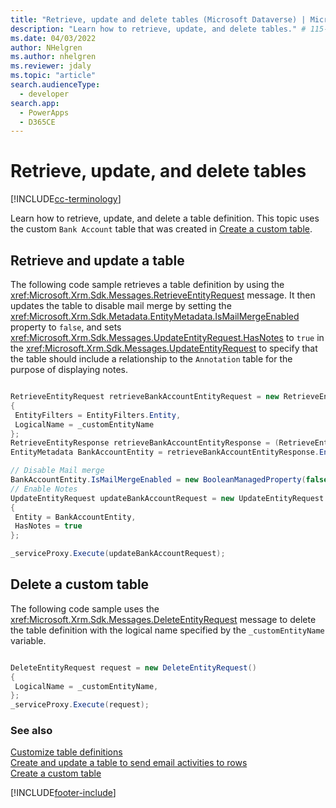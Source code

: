 ```yaml
---
title: "Retrieve, update and delete tables (Microsoft Dataverse) | Microsoft Docs" # Intent and product brand in a unique string of 43-59 chars including spaces
description: "Learn how to retrieve, update, and delete tables." # 115-145 characters including spaces. This abstract displays in the search result.
ms.date: 04/03/2022
author: NHelgren
ms.author: nhelgren
ms.reviewer: jdaly
ms.topic: "article"
search.audienceType: 
  - developer
search.app: 
  - PowerApps
  - D365CE
---
```


# Retrieve, update, and delete tables

[!INCLUDE[cc-terminology](../includes/cc-terminology.md)]

Learn how to retrieve, update, and delete a table definition.  This topic uses the custom `Bank Account` table that was created in [Create a custom table](create-custom-entity.md).  
  
<a name="BKMK_RetrieveAndUpdateEntity"></a>  

## Retrieve and update a table  

The following code sample retrieves a table definition by using the <xref:Microsoft.Xrm.Sdk.Messages.RetrieveEntityRequest> message. It then updates the table to disable mail merge by setting the <xref:Microsoft.Xrm.Sdk.Metadata.EntityMetadata.IsMailMergeEnabled> property to `false`, and sets <xref:Microsoft.Xrm.Sdk.Messages.UpdateEntityRequest.HasNotes> to `true` in the <xref:Microsoft.Xrm.Sdk.Messages.UpdateEntityRequest> to specify that the table should include a relationship to the `Annotation` table for the purpose of displaying notes.  
  
```csharp

RetrieveEntityRequest retrieveBankAccountEntityRequest = new RetrieveEntityRequest
{
 EntityFilters = EntityFilters.Entity,
 LogicalName = _customEntityName
};
RetrieveEntityResponse retrieveBankAccountEntityResponse = (RetrieveEntityResponse)_serviceProxy.Execute(retrieveBankAccountEntityRequest);
EntityMetadata BankAccountEntity = retrieveBankAccountEntityResponse.EntityMetadata;

// Disable Mail merge
BankAccountEntity.IsMailMergeEnabled = new BooleanManagedProperty(false);
// Enable Notes
UpdateEntityRequest updateBankAccountRequest = new UpdateEntityRequest
{
 Entity = BankAccountEntity,
 HasNotes = true
};

_serviceProxy.Execute(updateBankAccountRequest);
```
  
<a name="BKMK_DeleteCustomEntity"></a>

## Delete a custom table

The following code sample uses the <xref:Microsoft.Xrm.Sdk.Messages.DeleteEntityRequest> message to delete the table definition with the logical name specified by the `_customEntityName` variable.  
  
```csharp

DeleteEntityRequest request = new DeleteEntityRequest()
{
 LogicalName = _customEntityName,
};
_serviceProxy.Execute(request);
```
  
### See also

[Customize table definitions](../customize-entity-metadata.md)<br />
[Create and update a table to send email activities to rows](create-update-entity-emailed.md)<br />
[Create a custom table](create-custom-entity.md)

[!INCLUDE[footer-include](../../../includes/footer-banner.md)]